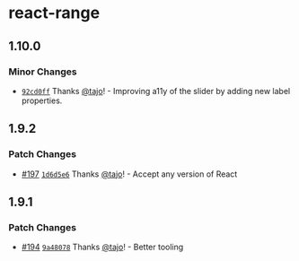 # react-range

## 1.10.0

### Minor Changes

- [`92cd0ff`](https://github.com/tajo/react-range/commit/92cd0ffc5163c9433ee8ba88b772e2bf6f9c4b44) Thanks [@tajo](https://github.com/tajo)! - Improving a11y of the slider by adding new label properties.

## 1.9.2

### Patch Changes

- [#197](https://github.com/tajo/react-range/pull/197) [`1d6d5e6`](https://github.com/tajo/react-range/commit/1d6d5e6f5966fd147a5dae8b450a141c80b7269d) Thanks [@tajo](https://github.com/tajo)! - Accept any version of React

## 1.9.1

### Patch Changes

- [#194](https://github.com/tajo/react-range/pull/194) [`9a48078`](https://github.com/tajo/react-range/commit/9a480781301c41efff767029e743d0d8af0995d6) Thanks [@tajo](https://github.com/tajo)! - Better tooling
